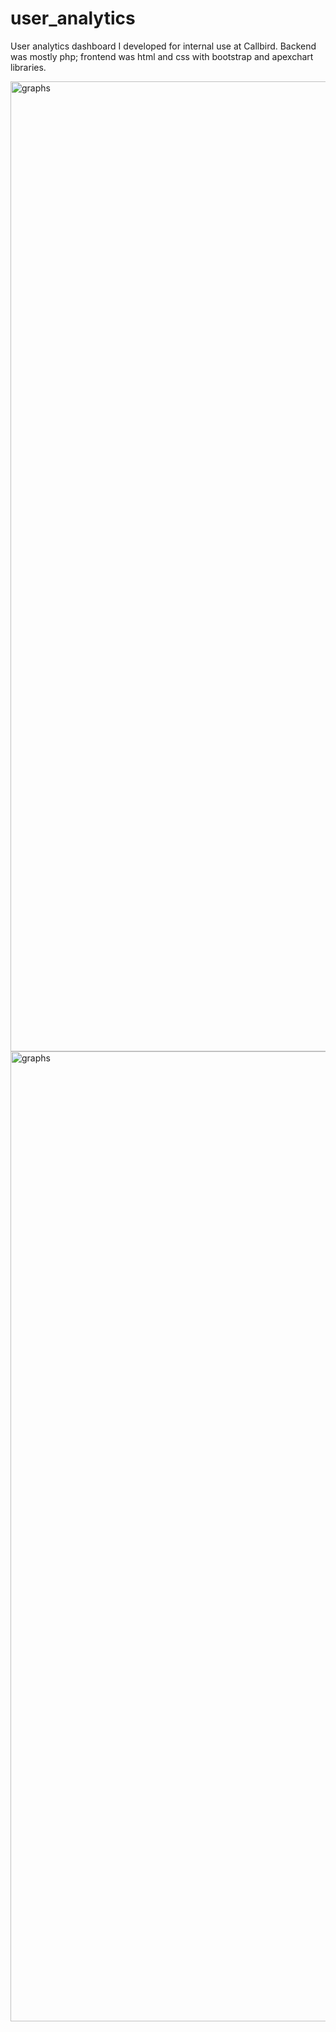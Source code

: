 # user_analytics
User analytics dashboard I developed for internal use at Callbird. Backend was mostly php; frontend was html and css with bootstrap and apexchart libraries. 

<img width="1552" alt="graphs" src="https://github.com/jack-pittman/user_analytics/assets/113382098/64ea5269-fb3e-4323-8155-cb361ba31f04">
<img width="1552" alt="graphs" src="https://github.com/jack-pittman/user_analytics/assets/113382098/26c1aeb5-f7c0-44e2-8839-055083e97e3e">
